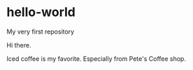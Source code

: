# hello-world

My very first repository 

Hi there. 

Iced coffee is my favorite. Especially from Pete's Coffee shop. 
